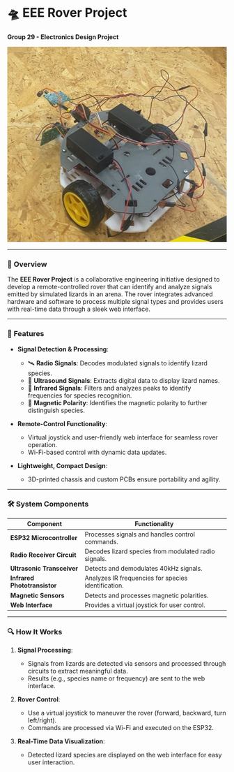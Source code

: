 # 🛸 EEE Rover Project

**Group 29 - Electronics Design Project**

![Rover Image](Images/rover.jpeg)

---

### 🌟 **Overview**
The **EEE Rover Project** is a collaborative engineering initiative designed to develop a remote-controlled rover that can identify and analyze signals emitted by simulated lizards in an arena. The rover integrates advanced hardware and software to process multiple signal types and provides users with real-time data through a sleek web interface.

---

### 🚀 **Features**
- **Signal Detection & Processing**:
  - 🛰️ **Radio Signals**: Decodes modulated signals to identify lizard species.
  - 📡 **Ultrasound Signals**: Extracts digital data to display lizard names.
  - 🌈 **Infrared Signals**: Filters and analyzes peaks to identify frequencies for species recognition.
  - 🧲 **Magnetic Polarity**: Identifies the magnetic polarity to further distinguish species.

- **Remote-Control Functionality**:
  - Virtual joystick and user-friendly web interface for seamless rover operation.
  - Wi-Fi-based control with dynamic data updates.

- **Lightweight, Compact Design**:
  - 3D-printed chassis and custom PCBs ensure portability and agility.

---

### 🛠️ **System Components**
| Component                 | Functionality                       |
|---------------------------|-------------------------------------|
| **ESP32 Microcontroller** | Processes signals and handles control commands. |
| **Radio Receiver Circuit**| Decodes lizard species from modulated radio signals. |
| **Ultrasonic Transceiver**| Detects and demodulates 40kHz signals. |
| **Infrared Phototransistor**| Analyzes IR frequencies for species identification. |
| **Magnetic Sensors**      | Detects and processes magnetic polarities. |
| **Web Interface**         | Provides a virtual joystick for user control. |

---

### 🔍 **How It Works**
1. **Signal Processing**:
   - Signals from lizards are detected via sensors and processed through circuits to extract meaningful data.
   - Results (e.g., species name or frequency) are sent to the web interface.
   
2. **Rover Control**:
   - Use a virtual joystick to maneuver the rover (forward, backward, turn left/right).
   - Commands are processed via Wi-Fi and executed on the ESP32.

3. **Real-Time Data Visualization**:
   - Detected lizard species are displayed on the web interface for easy user interaction.

